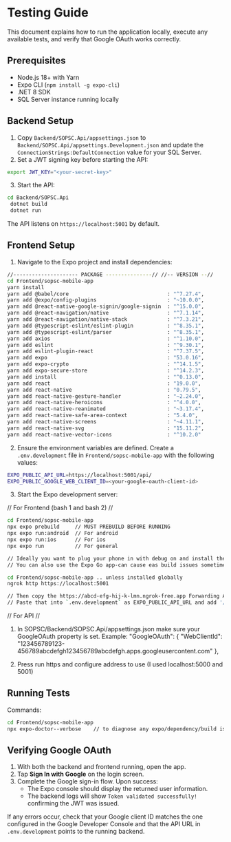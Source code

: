 # Testing Guide

This document explains how to run the application locally, execute any available tests, and verify that Google OAuth works correctly.

## Prerequisites

- Node.js 18+ with Yarn
- Expo CLI (`npm install -g expo-cli`)
- .NET 8 SDK
- SQL Server instance running locally

## Backend Setup

1. Copy `Backend/SOPSC.Api/appsettings.json` to `Backend/SOPSC.Api/appsettings.Development.json` and update the `ConnectionStrings:DefaultConnection` value for your SQL Server.
2. Set a JWT signing key before starting the API:

```bash
export JWT_KEY="<your-secret-key>"
```

3. Start the API:

```bash
cd Backend/SOPSC.Api
 dotnet build
 dotnet run
```

The API listens on `https://localhost:5001` by default.

## Frontend Setup

1. Navigate to the Expo project and install dependencies:

```bash
//--------------------- PACKAGE ---------------// //-- VERSION --//
cd Frontend/sopsc-mobile-app
yarn install
yarn add @babel/core                                : "^7.27.4",
yarn add @expo/config-plugins                       : "~10.0.0",
yarn add @react-native-google-signin/google-signin  : "^15.0.0",
yarn add @react-navigation/native                   : "^7.1.14",
yarn add @react-navigation/native-stack             : "^7.3.21",
yarn add @typescript-eslint/eslint-plugin           : "^8.35.1",
yarn add @typescript-eslint/parser                  : "^8.35.1",
yarn add axios                                      : "^1.10.0",
yarn add eslint                                     : "^9.30.1",
yarn add eslint-plugin-react                        : "^7.37.5",
yarn add expo                                       : "53.0.16",
yarn add expo-crypto                                : "^14.1.5",
yarn add expo-secure-store                          : "^14.2.3",
yarn add install                                    : "^0.13.0",
yarn add react                                      : "19.0.0",
yarn add react-native                               : "0.79.5",
yarn add react-native-gesture-handler               : "~2.24.0",
yarn add react-native-heroicons                     : "^4.0.0",
yarn add react-native-reanimated                    : "~3.17.4",
yarn add react-native-safe-area-context             : "5.4.0",
yarn add react-native-screens                       : "~4.11.1",
yarn add react-native-svg                           : "15.11.2",
yarn add react-native-vector-icons                  : "^10.2.0"

```

2. Ensure the environment variables are defined. Create a `.env.development` file in `Frontend/sopsc-mobile-app` with the following values:

```bash
EXPO_PUBLIC_API_URL=https://localhost:5001/api/
EXPO_PUBLIC_GOOGLE_WEB_CLIENT_ID=<your-google-oauth-client-id>
```

3. Start the Expo development server:

// For Frontend (bash 1 and bash 2) //

```bash 1
cd Frontend/sopsc-mobile-app
npx expo prebuild     // MUST PREBUILD BEFORE RUNNING
npx expo run:android  // For android
npx expo run:ios      // For ios
npx expo run          // For general
```

```bash 2
// Ideally you want to plug your phone in with debug on and install the framework 'scrcpy' to view your phone from your pc.
// You can also use the Expo Go app-can cause eas build issues sometimes-or an emulator to load the project.

cd Frontend/sopsc-mobile-app .. unless installed globally
ngrok http https://localhost:5001

// Then copy the https://abcd-efg-hij-k-lmn.ngrok-free.app Forwarding Address
// Paste that into `.env.development` as EXPO_PUBLIC_API_URL and add '/api/' after.
```

// For API //

1.  In SOPSC/Backend/SOPSC.Api/appsettings.json make sure your GoogleOAuth property is set. Example:
    "GoogleOAuth": {
    "WebClientId": "123456789123-456789abcdefgh123456789abcdefgh.apps.googleusercontent.com"
    },

2.  Press run https and configure address to use (I used localhost:5000 and 5001)

## Running Tests

Commands:

```bash
cd Frontend/sopsc-mobile-app
npx expo-doctor--verbose    // to diagnose any expo/dependency/build issues.
```

## Verifying Google OAuth

1. With both the backend and frontend running, open the app.
2. Tap **Sign In with Google** on the login screen.
3. Complete the Google sign-in flow. Upon success:
   - The Expo console should display the returned user information.
   - The backend logs will show `Token validated successfully!` confirming the JWT was issued.

If any errors occur, check that your Google client ID matches the one configured in the Google Developer Console and that the API URL in `.env.development` points to the running backend.

